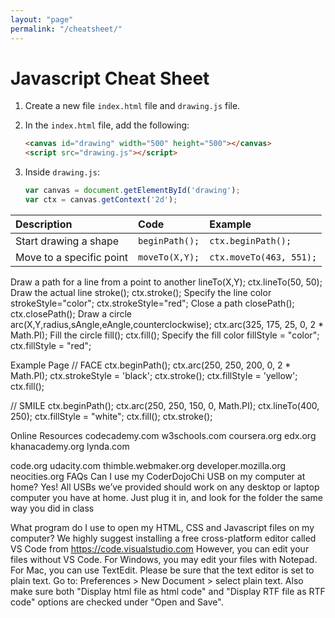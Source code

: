 ```yaml
---
layout: "page"
permalink: "/cheatsheet/"
---
```


<!-- 
https://docs.google.com/document/d/1ZmwtSPm8ry8vS1NFm2Sc6yVwkHnfGYRQ1Ej5zLOqHgM/edit
https://table.collaborizm.com/ 
-->

# Javascript Cheat Sheet

1. Create a new file `index.html` file and `drawing.js` file.
2. In the `index.html` file, add the following:

    ```html
    <canvas id="drawing" width="500" height="500"></canvas>
    <script src="drawing.js"></script>
    ```

3. Inside `drawing.js`: 

    ```js
    var canvas = document.getElementById('drawing');
    var ctx = canvas.getContext('2d');
    ```

| Description              | Code           | Example                 |
| :----------------------- | :------------- | :---------------------- |
| Start drawing a shape    | `beginPath();` | `ctx.beginPath();`      |
| Move to a specific point | `moveTo(X,Y);` | `ctx.moveTo(463, 551);` |

Draw a path for a line from a point to another
lineTo(X,Y);
ctx.lineTo(50, 50);
Draw the actual line
stroke();
ctx.stroke();
Specify the line color
strokeStyle="color";
ctx.strokeStyle="red";
Close a path
closePath();
ctx.closePath();
Draw a circle
arc(X,Y,radius,sAngle,eAngle,counterclockwise); 
ctx.arc(325, 175, 25, 0, 2 * Math.PI); 
Fill the circle
fill();
ctx.fill();
Specify the fill color
fillStyle = "color";
ctx.fillStyle = "red";

Example Page
// FACE
ctx.beginPath();
ctx.arc(250, 250, 200, 0, 2 * Math.PI);
ctx.strokeStyle = 'black';
ctx.stroke();
ctx.fillStyle = 'yellow';
ctx.fill();


// SMILE
ctx.beginPath();
ctx.arc(250, 250, 150, 0, Math.PI);
ctx.lineTo(400, 250);
ctx.fillStyle = "white";
ctx.fill();
ctx.stroke();

Online Resources
codecademy.com
w3schools.com
coursera.org
edx.org
khanacademy.org
lynda.com

code.org
udacity.com
thimble.webmaker.org
developer.mozilla.org
neocities.org
FAQs
Can I use my CoderDojoChi USB on my computer at home?
Yes! All USBs we’ve provided should work on any desktop or laptop computer you have at home. Just plug it in, and look for the folder the same way you did in class

What program do I use to open my HTML, CSS and Javascript files on my computer?
We highly suggest installing a free cross-platform editor called VS Code from https://code.visualstudio.com  However, you can edit your files without VS Code.
For Windows, you may edit your files with Notepad. 
For Mac, you can use TextEdit. Please be sure that the text editor is set to plain text. Go to: Preferences > New Document > select plain text. Also make sure both "Display html file as html code" and "Display RTF file as RTF code" options are checked under "Open and Save".

